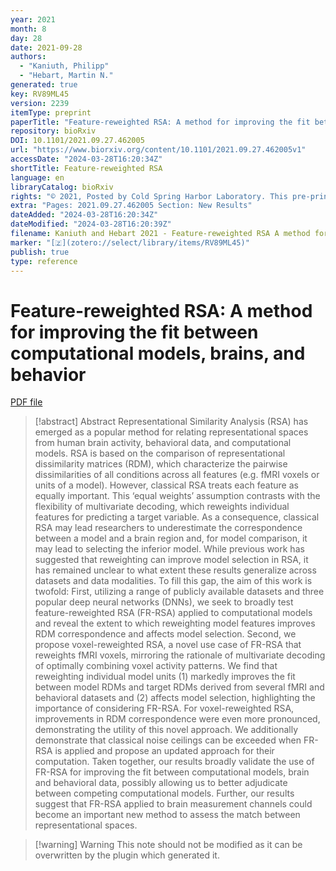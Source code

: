 ```yaml
---
year: 2021
month: 8
day: 28
date: 2021-09-28
authors:
  - "Kaniuth, Philipp"
  - "Hebart, Martin N."
generated: true
key: RV89ML45
version: 2239
itemType: preprint
paperTitle: "Feature-reweighted RSA: A method for improving the fit between computational models, brains, and behavior"
repository: bioRxiv
DOI: 10.1101/2021.09.27.462005
url: "https://www.biorxiv.org/content/10.1101/2021.09.27.462005v1"
accessDate: "2024-03-28T16:20:34Z"
shortTitle: Feature-reweighted RSA
language: en
libraryCatalog: bioRxiv
rights: "© 2021, Posted by Cold Spring Harbor Laboratory. This pre-print is available under a Creative Commons License (Attribution-NonCommercial-NoDerivs 4.0 International), CC BY-NC-ND 4.0, as described at http://creativecommons.org/licenses/by-nc-nd/4.0/"
extra: "Pages: 2021.09.27.462005 Section: New Results"
dateAdded: "2024-03-28T16:20:34Z"
dateModified: "2024-03-28T16:20:39Z"
filename: Kaniuth and Hebart 2021 - Feature-reweighted RSA A method for improving the fit between computational models brains and behavior.pdf
marker: "[🇿](zotero://select/library/items/RV89ML45)"
publish: true
type: reference
---
```

# Feature-reweighted RSA: A method for improving the fit between computational models, brains, and behavior

[PDF file](/Papers/PDFs/Kaniuth%20and%20Hebart%202021%20-%20Feature-reweighted%20RSA%20A%20method%20for%20improving%20the%20fit%20between%20computational%20models%20brains%20and%20behavior.pdf)

> [!abstract] Abstract
> Representational Similarity Analysis (RSA) has emerged as a popular method for relating representational spaces from human brain activity, behavioral data, and computational models. RSA is based on the comparison of representational dissimilarity matrices (RDM), which characterize the pairwise dissimilarities of all conditions across all features (e.g. fMRI voxels or units of a model). However, classical RSA treats each feature as equally important. This ‘equal weights’ assumption contrasts with the flexibility of multivariate decoding, which reweights individual features for predicting a target variable. As a consequence, classical RSA may lead researchers to underestimate the correspondence between a model and a brain region and, for model comparison, it may lead to selecting the inferior model. While previous work has suggested that reweighting can improve model selection in RSA, it has remained unclear to what extent these results generalize across datasets and data modalities. To fill this gap, the aim of this work is twofold: First, utilizing a range of publicly available datasets and three popular deep neural networks (DNNs), we seek to broadly test feature-reweighted RSA (FR-RSA) applied to computational models and reveal the extent to which reweighting model features improves RDM correspondence and affects model selection. Second, we propose voxel-reweighted RSA, a novel use case of FR-RSA that reweights fMRI voxels, mirroring the rationale of multivariate decoding of optimally combining voxel activity patterns. We find that reweighting individual model units (1) markedly improves the fit between model RDMs and target RDMs derived from several fMRI and behavioral datasets and (2) affects model selection, highlighting the importance of considering FR-RSA. For voxel-reweighted RSA, improvements in RDM correspondence were even more pronounced, demonstrating the utility of this novel approach. We additionally demonstrate that classical noise ceilings can be exceeded when FR-RSA is applied and propose an updated approach for their computation. Taken together, our results broadly validate the use of FR-RSA for improving the fit between computational models, brain and behavioral data, possibly allowing us to better adjudicate between competing computational models. Further, our results suggest that FR-RSA applied to brain measurement channels could become an important new method to assess the match between representational spaces.

>[!warning] Warning
> This note should not be modified as it can be overwritten by the plugin which generated it.

